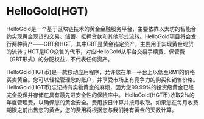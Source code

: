 # HelloGold(HGT)

HelloGold是一个基于区块链技术的黄金金融服务平台，主要依靠以太坊的智能合约实现黄金现货的交易、储蓄、抵押贷款和其他形式流转。HelloGold项目将会发行两种资产——GBT和HGT，其中GBT是黄金锚定资产，主要用于实现黄金现货的流转；HGT是ICO众售的代币，对应HelloGold从平台交易手续费、保管费（GBT形式）的分配权益，不代表任何资产。

HelloGold(HGT币)是一款移动应用程序，允许您在单一平台上以低至RM1的价格买卖黄金。您可以轻松管理您的账户，并享受市场上有竞争力的购买和销售价格。HelloGold(HGT币)忘记持有实物黄金的麻烦，因为您99.99%的投资级黄金已经完全投保并存储在具有最先进安全性的保险库中。
HelloGold(HGT币)收取2%的年度管理费，以确保您的黄金安全。费用按日计算并按月收取。如果您在每月收费期限之前出售您的黄金，您的费用将根据您与我们持有黄金的天数计算。


